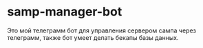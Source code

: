 # samp-manager-bot
Это мой телеграмм бот для управления сервером сампа через телеграмм, также бот умеет делать бекапы базы данных.
